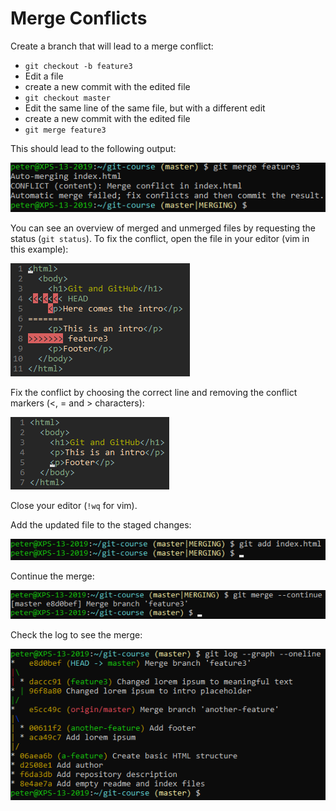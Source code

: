 # Merge Conflicts

Create a branch that will lead to a merge conflict:
- `git checkout -b feature3`
- Edit a file
- create a new commit with the edited file
- `git checkout master`
- Edit the same line of the same file, but with a different edit
- create a new commit with the edited file
- `git merge feature3`

This should lead to the following output:

![Git conflict](../../img/git-merge-conflict.png)

You can see an overview of merged and unmerged files by requesting the status (`git status`). To fix the conflict, open the file in your editor (vim in this example):

![Git conflict in Vim](../../img/git-merge-conflict-vim.png)

Fix the conflict by choosing the correct line and removing the conflict markers (<, = and > characters):

![Git conflict resolve](../../img/git-merge-conflict-vim-2.png)

Close your editor (`!wq` for vim).

Add the updated file to the staged changes:

![Git add while merging](../../img/git-merge-conflict-2.png)

Continue the merge:

![Continuing the merge](../../img/git-merge-conflict-3.png)

Check the log to see the merge:

![Git log](../../img/git-merge-conflict-resolved.png)
